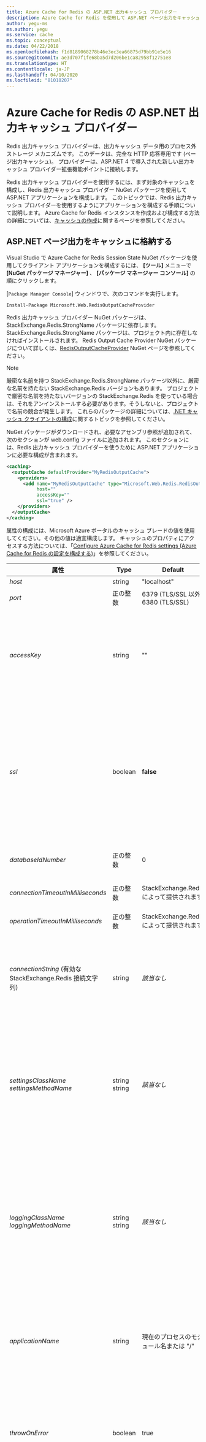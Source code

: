```yaml
---
title: Azure Cache for Redis の ASP.NET 出力キャッシュ プロバイダー
description: Azure Cache for Redis を使用して ASP.NET ページ出力をキャッシュする方法について説明します。 Redis 出力キャッシュ プロバイダーは、出力キャッシュ データ用のプロセス外ストレージ メカニズムです。
author: yegu-ms
ms.author: yegu
ms.service: cache
ms.topic: conceptual
ms.date: 04/22/2018
ms.openlocfilehash: f1d8189068278b46e3ec3ea66875d79bb91e5e16
ms.sourcegitcommit: ae3d707f1fe68ba5d7d206be1ca82958f12751e8
ms.translationtype: HT
ms.contentlocale: ja-JP
ms.lasthandoff: 04/10/2020
ms.locfileid: "81010207"
---
```

# <a name="aspnet-output-cache-provider-for-azure-cache-for-redis"></a>Azure Cache for Redis の ASP.NET 出力キャッシュ プロバイダー

Redis 出力キャッシュ プロバイダーは、出力キャッシュ データ用のプロセス外ストレージ メカニズムです。 このデータは、完全な HTTP 応答専用です (ページ出力キャッシュ)。 プロバイダーは、ASP.NET 4 で導入された新しい出力キャッシュ プロバイダー拡張機能ポイントに接続します。

Redis 出力キャッシュ プロバイダーを使用するには、まず対象のキャッシュを構成し、Redis 出力キャッシュ プロバイダー NuGet パッケージを使用して ASP.NET アプリケーションを構成します。 このトピックでは、Redis 出力キャッシュ プロバイダーを使用するようにアプリケーションを構成する手順について説明します。 Azure Cache for Redis インスタンスを作成および構成する方法の詳細については、[キャッシュの作成](cache-dotnet-how-to-use-azure-redis-cache.md#create-a-cache)に関するページを参照してください。

## <a name="store-aspnet-page-output-in-the-cache"></a>ASP.NET ページ出力をキャッシュに格納する

Visual Studio で Azure Cache for Redis Session State NuGet パッケージを使用してクライアント アプリケーションを構成するには、 **[ツール]** メニューで **[NuGet パッケージ マネージャー]** 、 **[パッケージ マネージャー コンソール]** の順にクリックします。

[`Package Manager Console`] ウィンドウで、次のコマンドを実行します。

```
Install-Package Microsoft.Web.RedisOutputCacheProvider
```

Redis 出力キャッシュ プロバイダー NuGet パッケージは、StackExchange.Redis.StrongName パッケージに依存します。 StackExchange.Redis.StrongName パッケージは、プロジェクト内に存在しなければインストールされます。 Redis Output Cache Provider NuGet パッケージについて詳しくは、[RedisOutputCacheProvider](https://www.nuget.org/packages/Microsoft.Web.RedisOutputCacheProvider/) NuGet ページを参照してください。

>[!NOTE]
>厳密な名前を持つ StackExchange.Redis.StrongName パッケージ以外に、厳密な名前を持たない StackExchange.Redis バージョンもあります。 プロジェクトで厳密な名前を持たないバージョンの StackExchange.Redis を使っている場合は、それをアンインストールする必要があります。そうしないと、プロジェクトで名前の競合が発生します。 これらのパッケージの詳細については、[.NET キャッシュ クライアントの構成](cache-dotnet-how-to-use-azure-redis-cache.md#configure-the-cache-clients)に関するトピックを参照してください。

NuGet パッケージがダウンロードされ、必要なアセンブリ参照が追加されて、次のセクションが web.config ファイルに追加されます。 このセクションには、Redis 出力キャッシュ プロバイダーを使うために ASP.NET アプリケーションに必要な構成が含まれます。

```xml
<caching>
  <outputCache defaultProvider="MyRedisOutputCache">
    <providers>
      <add name="MyRedisOutputCache" type="Microsoft.Web.Redis.RedisOutputCacheProvider"
           host=""
           accessKey=""
           ssl="true" />
    </providers>
  </outputCache>
</caching>
```

属性の構成には、Microsoft Azure ポータルのキャッシュ ブレードの値を使用してください。その他の値は適宜構成します。 キャッシュのプロパティにアクセスする方法については、「[Configure Azure Cache for Redis settings (Azure Cache for Redis の設定を構成する)](cache-configure.md#configure-azure-cache-for-redis-settings)」を参照してください。

| 属性 | Type | Default | 説明 |
| --------- | ---- | ------- | ----------- |
| *host* | string | "localhost" | Redis サーバーの IP アドレスまたはホスト名 |
| *port* | 正の整数 | 6379 (TLS/SSL 以外)<br/>6380 (TLS/SSL) | Redis サーバー ポート |
| *accessKey* | string | "" | Redis 認証が有効になっている場合は、Redis サーバーのパスワード。 既定では、値は空の文字列です。これは、セッション状態プロバイダーが Redis サーバーに接続するときにパスワードを使用しないことを意味します。 **Redis サーバーが Azure Redis Cache のようなパブリックにアクセス可能なネットワークにある場合は、セキュリティを強化するために必ず Redis 認証を有効にして、安全なパスワードを提供してください。** |
| *ssl* | boolean | **false** | Redis サーバーに TLS 経由で接続するかどうか。 Redis は初期状態では TLS をサポートしていないため、この値は既定では **false** です。 **初期状態で SSL をサポートする Azure Redis Cache を使用している場合は、セキュリティを強化するためにこれを必ず true に設定してください。**<br/><br/>既定では、新しいキャッシュに対して非 TLS ポートは無効になっています。 TLS ポートを使用するには、この設定に **true** を指定します。 非 TLS ポートの有効化の詳細については、[キャッシュの構成](cache-configure.md)に関するトピックの「[アクセス ポート](cache-configure.md#access-ports)」セクションを参照してください。 |
| *databaseIdNumber* | 正の整数 | 0 | *この属性は、web.config または AppSettings でのみ指定できます。*<br/><br/>使用する Redis データベースを指定します。 |
| *connectionTimeoutInMilliseconds* | 正の整数 | StackExchange.Redis によって提供されます | StackExchange.Redis.ConnectionMultiplexer の作成時に *ConnectTimeout* を設定するために使用されます。 |
| *operationTimeoutInMilliseconds* | 正の整数 | StackExchange.Redis によって提供されます | StackExchange.Redis.ConnectionMultiplexer の作成時に *SyncTimeout* を設定するために使用されます。 |
| *connectionString* (有効な StackExchange.Redis 接続文字列) | string | *該当なし* | AppSettings または web.config へのパラメーター参照、または有効な StackExchange.Redis 接続文字列。 この属性は、*host*、*port*、*accessKey*、*ssl*、およびその他の StackExchange.Redis 属性の値を指定できます。 *connectionString* の詳細については、「[属性に関する注意事項](#attribute-notes)」セクションの「[connectionString の設定](#setting-connectionstring)」を参照してください。 |
| *settingsClassName*<br/>*settingsMethodName* | string<br/>string | *該当なし* | *これらの属性は、web.config または AppSettings でのみ指定できます。*<br/><br/>これらの属性を使用して、接続文字列を指定します。 *settingsClassName* は、*settingsMethodName* で指定されたメソッドを含むアセンブリ修飾クラス名である必要があります。<br/><br/>*settingsMethodName* で指定するメソッドは、戻り値の型が **string** の public、static、および void (パラメーターを取らない) である必要があります。 このメソッドは、実際の接続文字列を返します。 |
| *loggingClassName*<br/>*loggingMethodName* | string<br/>string | *該当なし* | *これらの属性は、web.config または AppSettings でのみ指定できます。*<br/><br/>これらの属性を使用して、セッション状態/出力キャッシュからのログと StackExchange.Redis からのログを提供することにより、アプリケーションをデバッグします。 *loggingClassName* は、*loggingMethodName* で指定されたメソッドを含むアセンブリ修飾クラス名である必要があります。<br/><br/>*loggingMethodName* で指定するメソッドは、戻り値の型が **System.IO.TextWriter** の public、static、および void (パラメーターを取らない) である必要があります。 |
| *applicationName* | string | 現在のプロセスのモジュール名または "/" | *SessionStateProvider のみ*<br/>*この属性は、web.config または AppSettings でのみ指定できます。*<br/><br/>Redis Cache で使用するアプリ名プレフィックス。 お客様は、異なる目的で同じ Redis Cache を使用できます。 セッション キーが競合しないようにするために、アプリケーション名をプレフィックスとして付けることができます。 |
| *throwOnError* | boolean | true | *SessionStateProvider のみ*<br/>*この属性は、web.config または AppSettings でのみ指定できます。*<br/><br/>エラーが発生したときに例外をスローするかどうか。<br/><br/>*throwOnError* の詳細については、「[属性に関する注意事項](#attribute-notes)」セクションの「[*throwOnError* に関する注意事項](#notes-on-throwonerror)」を参照してください。 |>*Microsoft.Web.Redis.RedisSessionStateProvider.LastException*。 |
| *retryTimeoutInMilliseconds* | 正の整数 | 5000 | *SessionStateProvider のみ*<br/>*この属性は、web.config または AppSettings でのみ指定できます。*<br/><br/>操作が失敗したときに再試行する時間の長さ。 この値が *operationTimeoutInMilliseconds* より小さい場合、プロバイダーは再試行しません。<br/><br/>*retryTimeoutInMilliseconds* の詳細については、「[属性に関する注意事項](#attribute-notes)」セクションの「[*retryTimeoutInMilliseconds* に関する注意事項](#notes-on-retrytimeoutinmilliseconds)」を参照してください。 |
| *redisSerializerType* | string | *該当なし* | Microsoft.Web.Redis.ISerializer を実装し、値をシリアル化および逆シリアル化するカスタム ロジックを含むクラスのアセンブリ修飾型名を指定します。 詳細については、「[属性に関する注意事項](#attribute-notes)」セクションの「[*redisSerializerType*](#about-redisserializertype) について」を参照してください。 |

## <a name="attribute-notes"></a>属性に関する注意事項

### <a name="setting-connectionstring"></a>*connectionString* の設定

*connectionString* の値は、AppSettings から実際の接続文字列 (そのような文字列が AppSettings に存在する場合) をフェッチするためのキーとして使用されます。 AppSettings 内に見つからない場合、*connectionString* の値は、web.config **ConnectionString** セクション (そのセクションが存在する場合) から実際の接続文字列をフェッチするためのキーとして使用されます。 接続文字列が AppSettings または web.config **ConnectionString** セクションに存在しない場合は、StackExchange.Redis.ConnectionMultiplexer の作成時に、*connectionString* のリテラル値が接続文字列として使用されます。

次の例は、*connectionString* の使用方法を示しています。

#### <a name="example-1"></a>例 1

```xml
<connectionStrings>
    <add name="MyRedisConnectionString" connectionString="mycache.redis.cache.windows.net:6380,password=actual access key,ssl=True,abortConnect=False" />
</connectionStrings>
```

`web.config` では、実際の値の代わりに上記のキーをパラメーター値として使用します。

```xml
<sessionState mode="Custom" customProvider="MySessionStateStore">
    <providers>
        <add type = "Microsoft.Web.Redis.RedisSessionStateProvide"
             name = "MySessionStateStore"
             connectionString = "MyRedisConnectionString"/>
    </providers>
</sessionState>
```

#### <a name="example-2"></a>例 2

```xml
<appSettings>
    <add key="MyRedisConnectionString" value="mycache.redis.cache.windows.net:6380,password=actual access key,ssl=True,abortConnect=False" />
</appSettings>
```

`web.config` では、実際の値の代わりに上記のキーをパラメーター値として使用します。

```xml
<sessionState mode="Custom" customProvider="MySessionStateStore">
    <providers>
        <add type = "Microsoft.Web.Redis.RedisSessionStateProvide"
             name = "MySessionStateStore"
             connectionString = "MyRedisConnectionString"/>
    </providers>
</sessionState>
```

#### <a name="example-3"></a>例 3

```xml
<sessionState mode="Custom" customProvider="MySessionStateStore">
    <providers>
        <add type = "Microsoft.Web.Redis.RedisSessionStateProvide"
             name = "MySessionStateStore"
             connectionString = "mycache.redis.cache.windows.net:6380,password=actual access key,ssl=True,abortConnect=False"/>
    </providers>
</sessionState>
```

### <a name="notes-on-throwonerror"></a>*throwOnError* に関する注意事項

現在、セッション操作中にエラーが発生した場合、セッション状態プロバイダーは例外をスローします。 これにより、アプリケーションがシャットダウンされます。

この動作は、既存の ASP.NET セッション状態プロバイダー ユーザーの期待をサポートしながら、必要に応じて例外に対処する機能も提供するように変更されています。 既定の動作では、エラーが発生すると引き続き例外がスローされます。これは他の ASP.NET セッション状態プロバイダーと同じです。既存のコードは以前と同じように動作するはずです。

*throwOnError* を **false** に設定すると、エラーが発生したときに例外をスローするのではなく、何も行われずに失敗します。 エラーが発生したかどうかを確認し、発生した場合に例外を確認するには、静的プロパティ *Microsoft.Web.Redis.RedisSessionStateProvider.LastException* を調べてください。

### <a name="notes-on-retrytimeoutinmilliseconds"></a>*retryTimeoutInMilliseconds* に関する注意事項

これにより、再試行ロジックが提供され、一部のセッション操作がネットワーク障害などの理由で失敗時に再試行する必要がある場合のケースが簡略化されます。また、再試行タイムアウトを制御したり、再試行を完全に除外したりすることもできます。

*retryTimeoutInMilliseconds* を 2000 などの数値に設定すると、セッション操作が失敗したときに、2000 ミリ秒間再試行されてからそれがエラーとして扱われます。 そのため、セッション状態プロバイダーにこの再試行ロジックを適用させるには、タイムアウトを構成するだけで済みます。 最初の再試行は 20 ミリ秒後に行われますが、ネットワーク障害が発生したときには、ほとんどの場合、これで十分です。 その後、タイムアウトするまで、1 秒ごとに再試行されます。タイムアウトの直後に、タイムアウトを (最大でも) 1 秒短縮しないようにするためにもう一度試行されます。

再試行が不要と思われる場合 (たとえば、Redis サーバーをアプリケーションと同じマシンで実行している場合)、または再試行ロジックを自分で処理する場合は、*retryTimeoutInMilliseconds* を 0 に設定します。

### <a name="about-redisserializertype"></a>*redisSerializerType* について

既定では、Redis に値を格納するためのシリアル化は、**BinaryFormatter** クラスが提供するバイナリ形式で行われます。 **Microsoft.Web.Redis.ISerializer** を実装し、値をシリアル化および逆シリアル化するカスタム ロジックを持つクラスのアセンブリ修飾型名を指定するには、*redisSerializerType* を使用します。 例として、JSON.NET を使用した JSON シリアライザー クラスを次に示します。

```cs
namespace MyCompany.Redis
{
    public class JsonSerializer : ISerializer
    {
        private static JsonSerializerSettings _settings = new JsonSerializerSettings() { TypeNameHandling = TypeNameHandling.All };

        public byte[] Serialize(object data)
        {
            return Encoding.UTF8.GetBytes(JsonConvert.SerializeObject(data, _settings));
        }

        public object Deserialize(byte[] data)
        {
            if (data == null)
            {
                return null;
            }
            return JsonConvert.DeserializeObject(Encoding.UTF8.GetString(data), _settings);
        }
    }
}
```

このクラスが **MyCompanyDll** という名前のアセンブリで定義されているとすると、それを使用するようにパラメーター *redisSerializerType* を設定できます。

```xml
<sessionState mode="Custom" customProvider="MySessionStateStore">
    <providers>
        <add type = "Microsoft.Web.Redis.RedisSessionStateProvider"
             name = "MySessionStateStore"
             redisSerializerType = "MyCompany.Redis.JsonSerializer,MyCompanyDll"
             ... />
    </providers>
</sessionState>
```

## <a name="output-cache-directive"></a>出力キャッシュ ディレクティブ

出力をキャッシュする各ページに、OutputCache ディレクティブを追加します。

```xml
<%@ OutputCache Duration="60" VaryByParam="*" %>
```

前の例では、キャッシュされたページ データが 60 秒間キャッシュに保持され、パラメーターの組み合わせごとに異なるバージョンのページがキャッシュされます。 OutputCache ディレクティブの詳細については、「 [@OutputCache](https://go.microsoft.com/fwlink/?linkid=320837)に関するページを参照してください。

ここまでの手順を実行すると、アプリケーションは Redis 出力キャッシュ プロバイダーを使用するように構成されます。

## <a name="third-party-output-cache-providers"></a>サードパーティ出力キャッシュ プロバイダー

* [NCache](https://www.alachisoft.com/blogs/how-to-use-a-distributed-cache-for-asp-net-output-cache/)
* [Apache Ignite](https://apacheignite-net.readme.io/docs/aspnet-output-caching)


## <a name="next-steps"></a>次のステップ

「[ASP.NET Session State Provider for Azure Cache for Redis (Azure Cache for Redis の ASP.NET セッション状態プロバイダー)](cache-aspnet-session-state-provider.md)」を参照してください。
